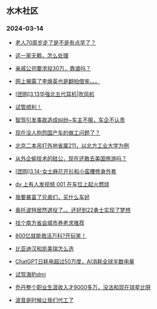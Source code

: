 ## 水木社区 
### 2024-03-14

+ [老人70周岁走了是不是有点早了？](https://www.mysmth.net/nForum/article/FamilyLife/1766620897)

+ [这一家无赖，怎么处理](https://www.mysmth.net/nForum/article/MyFamily/250425)

+ [亲戚公司要求投30万，靠谱吗？](https://www.mysmth.net/nForum/article/Stock/10813522)

+ [网上揭露了李焕英也是翻拍借鉴。。。](https://www.mysmth.net/nForum/article/Movielife/2251)

+ [[团购]3.13华强北五代耳机|吹风机](https://www.mysmth.net/nForum/article/ADAgent_TG/1318604)

+ [试管顺利！](https://www.mysmth.net/nForum/article/Age/20348926)

+ [智驾引发事故造成纠纷~车主不服，车企不认责](https://www.mysmth.net/nForum/article/GreenAuto/1501751)

+ [现在没人抱怨国产车的做工问题了？](https://www.mysmth.net/nForum/article/AutoWorld/1944789745)

+ [北京二本吊打外地省属211，以北方工业大学为例](https://www.mysmth.net/nForum/article/GaoKao/549977)

+ [从外企偷技术的硅公，现在还敢去美国旅游吗？](https://www.mysmth.net/nForum/article/METech/474868)

+ [[团购]3.14-女士麻花开衫和小蛮腰修身外套](https://www.mysmth.net/nForum/article/ADAgent_TG/1318726)

+ [dy 上有人发视频 001 在车位上起火燃烧](https://www.mysmth.net/nForum/article/GreenAuto/1502766)

+ [我要暴富了兄弟们，买什么车好](https://www.mysmth.net/nForum/article/Stock/10814222)

+ [奥托波特居然退役了。。还好到22勇士实现了梦想](https://www.mysmth.net/nForum/article/BasketballForum/4902931)

+ [找个南方省会城市养老求推荐](https://www.mysmth.net/nForum/article/Geography/577361)

+ [800亿就能救活万科?开玩笑！](https://www.mysmth.net/nForum/article/OurEstate/2921744)

+ [比亚迪汉和凯美瑞怎么选](https://www.mysmth.net/nForum/article/AutoWorld/1944788843)

+ [ChatGPT日耗电超过50万度，AI消耗全球半数电量](https://www.mysmth.net/nForum/article/CompMarket/544315560)

+ [试驾海豹dmi](https://www.mysmth.net/nForum/article/GreenAuto/1502496)

+ [乔丹整个职业生涯收入才9000多万，没法和现在球星比呀](https://www.mysmth.net/nForum/article/BasketballForum/4902700)

+ [波音是时候让我们代工了](https://www.mysmth.net/nForum/article/Aero/429859)


